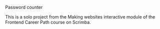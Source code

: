 Password counter


This is a solo project from the Making websites interactive module of the Frontend Career Path course on Scrimba.
